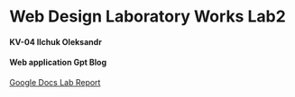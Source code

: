 # Web Design Laboratory Works Lab2

#### KV-04 Ilchuk Oleksandr
#### Web application Gpt Blog
[Google Docs Lab Report](https://docs.google.com/document/d/1Ji1btZFQYaHtpM2fG2AaV_DZRsDx0cYFYqpVcBWjkqQ/edit?usp=sharing)
